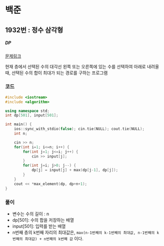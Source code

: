 # 백준

## 1932번 : 정수 삼각형

##### DP

[문제링크](https://www.acmicpc.net/problem/1932)

현재 층에서 선택된 수의 대각선 왼쪽 또는 오른쪽에 있는 수를 선택하여 아래로 내려올 때, 선택된 수의 합이 최대가 되는 경로를 구하는 프로그램


### 코드

```c++
#include <iostream>
#include <algorithm>

using namespace std;
int dp[501], input[501];

int main() {
    ios::sync_with_stdio(false); cin.tie(NULL); cout.tie(NULL);
    int n;

    cin >> n;
    for(int i=1; i<=n; i++) {
        for(int j=1; j<=i; j++) {
            cin >> input[j];
        }
        for(int j=i; j>0; j--) {
            dp[j] = input[j] + max(dp[j-1], dp[j]);
        }
    }
    cout << *max_element(dp, dp+n+1);
}
```



### 풀이

- 변수는 수의 길이 : n
- dp[501]: 수의 합을 저장하는 배열
- input[501]: 입력를 받는 배열
- n번째 층의 k번째 자리의 최대값은, `max(n-1번째의 k-1번째의 최대값, n-1번째의 k번째의 최대값) + n번째의 k번째 값` 이다.
